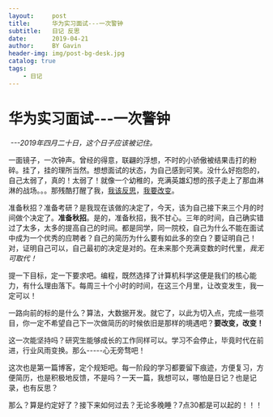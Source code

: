 ```yaml
---
layout:     post
title:      华为实习面试---一次警钟
subtitle:   日记 反思
date:       2019-04-21
author:     BY Gavin
header-img: img/post-bg-desk.jpg
catalog: true
tags:
    - 日记
---
```

# 华为实习面试---一次警钟

​						*---2019年四月二十日，这个日子应该被记住。*

​	一面镜子，一次钟声。曾经的得意，联翩的浮想，不时的小骄傲被结果击打的粉碎。挂了，挂的理所当然。想想面试的状态，为自己感到可笑。没什么好抱怨的，自己太弱了，真的！太弱了！就像一个幼稚的，充满英雄幻想的孩子走上了那血淋淋的战场。。。那残酷打醒了我，<u>我该反思</u>，<u>我要改变</u>。

​	准备秋招？准备考研？是我现在该做的决定了，今天，该为自己接下来三个月的时间做个决定了。**准备秋招**。是的，准备秋招，我不甘心。三年的时间，自己确实错过了太多，太多的提高自己的时间。都是同学，同一院校，自己为什么不能在面试中成为一个优秀的应聘者？自己的简历为什么要有如此多的空白？要证明自己！对，证明自己可以，自己最初的决定是对的。在未来那个充满变数的时代里，*我无可取代！*

​	提一下目标，定一下要求吧。编程，既然选择了计算机科学这便是我们的核心能力，有什么理由落下。每周三十个小时的时间，在这三个月里，让改变发生，我一定可以！

​	一路向前的标的是什么？算法，大数据开发。就它了，以此为切入点，完成一些项目，你一定不希望自己下一次做简历的时候依旧是那样的境遇吧？**要改变，改变！**

​	这一次能坚持吗？研究生能够成长的工作同样可以。学习不会停止，毕竟时代在前进，行业风雨变换。那么-----心无旁骛吧！

​	这次也是第一篇博客，定个规矩吧。每一阶段的学习都要留下痕迹，方便复习，方便简历，也是积极地反馈，不是吗？一天一篇，我想可以，哪怕是日记？也是记录，也有反思？	

​	那么？算是约定好了？接下来如何过去？无论多晚睡？7点30都是可以起的！！！

​	
